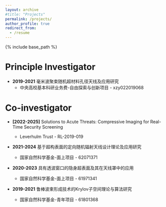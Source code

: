 ```yaml
---
layout: archive
#title: "Projects"
permalink: /projects/
author_profile: true
redirect_from:
  - /resume
---
```


{% include base_path %}

Principle Investigator
======
* <b>2019-2021</b> 毫米波聚束随机超材料孔径天线及应用研究
  * 中央高校基本科研业务费-自由探索与创新项目 - xzy022019068

Co-investigator
======
* <b>[2022-2025]</b> Solutions to Acute Threats: Compressive Imaging for Real-Time Security Screening
  * Leverhulm Trust - RL-2019-019

* <b>2021-2024</b> 基于超构表面的定向随机辐射天线设计理论及应用研究
  * 国家自然科学基金-面上项目 - 62071371
 
* <b>2020-2023</b> 具有透波窗口的隐身超表面及其在天线罩中的应用
  * 国家自然科学基金-面上项目 - 61971341

* <b>2019-2021</b> 鲁棒波束形成技术的Krylov子空间理论与算法研究
  * 国家自然科学基金-青年项目 - 61801368
